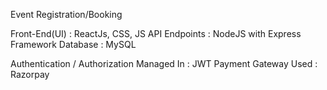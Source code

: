 Event Registration/Booking

Front-End(UI) : ReactJs, CSS, JS 
API Endpoints : NodeJS with Express Framework
Database : MySQL

Authentication / Authorization Managed In : JWT 
Payment Gateway Used : Razorpay
